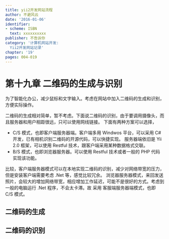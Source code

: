 ```yaml
---
title: yii2开发网站流程
author: 不避风云 
date: '2016-01-06'
identifier:
- scheme: ISBN
  text: xxxxxxxxxx
publisher: 不告诉你
category: '计算机网站开发:
  Yii2开发网站记录'
chapter: '19'
pages: 004-019
---
```


# 第十九章 二维码的生成与识别

为了智能化办公，减少鼠标和文字输入。考虑在网站中加入二维码的生成和识别，方便实际操作。

二维码的生成相对简单，暂不考虑。下面说二维码的识别，由于要调用摄像头，而且服务器和用户相距很远，只可以使用网线链接。
下面有两种方案可以选择，
+ C/S 模式，也即客户端服务器端。客户端多用 Windwos 平台，可以采用 C# 开发，已有相机识别二维码的开源代码，可以快捷实现。
服务器端依旧是 Yii 2.0 框架，可以使用 Restful 技术，跟客户端采用某种数据格式交联。
+ B/S 模式，也即浏览器服务器。可以使用 Restful 技术或者一般的 PHP 代码实现该功能。

比较，客户端服务器模式可以在本地实现二维码的识别，减少对网络带宽的压力，但是安装客户端需要考虑 .Net 等，感觉比较冗余。
浏览器服务器模式，来回发送照片，会较大的增加网络带宽，相应增加工作延迟，可能不是很好的方式。考虑到一般的电脑运行 .Net 程序，不会太卡滞。故
采用 客服端服务器端模式，也即 C/S 模式。

## 二维码的生成

## 二维码的识别